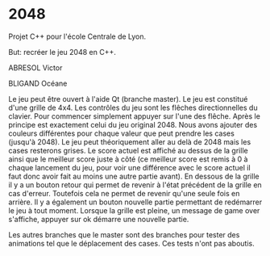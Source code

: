# 2048
Projet C++ pour l'école Centrale de Lyon.

But: recréer le jeu 2048 en C++.

ABRESOL Victor

BLIGAND Océane


Le jeu peut être ouvert à l'aide Qt (branche master).
Le jeu est constitué d'une grille de 4x4. 
Les contrôles du jeu sont les flêches directionnelles du clavier.
Pour commencer simplement appuyer sur l'une des flêche. Après le principe est exactement celui du jeu original 2048.
Nous avons ajouter des couleurs différentes pour chaque valeur que peut prendre les cases (jusqu'à 2048). Le jeu peut théoriquement aller au delà de 2048 mais les cases resterons grises.
Le score actuel est affiché au dessus de la grille ainsi que le meilleur score juste à côté (ce meilleur score est remis à 0 à chaque lancement du jeu, pour voir une différence avec le score actuel il faut donc avoir fait au moins une autre partie avant).
En dessous de la grille il y a un bouton retour qui permet de revenir à l'état précédent de la grille en cas d'erreur. Toutefois cela ne permet de revenir qu'une seule fois en arrière.
Il y a également un bouton nouvelle partie permettant de redémarrer le jeu à tout moment.
Lorsque la grille est pleine, un message de game over s'affiche, appuyer sur ok démarre une nouvelle partie.


Les autres branches que le master sont des branches pour tester des animations tel que le déplacement des cases. Ces tests n'ont pas aboutis.
